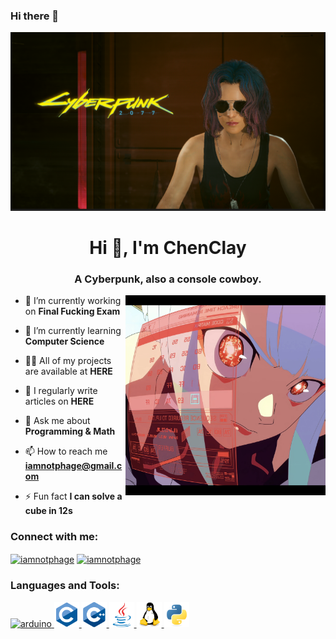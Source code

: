 ### Hi there 👋

<!--
**Iamnotphage/Iamnotphage** is a ✨ _special_ ✨ repository because its `README.md` (this file) appears on your GitHub profile.

Here are some ideas to get you started:

- 🔭 I’m currently working on ...
- 🌱 I’m currently learning ...
- 👯 I’m looking to collaborate on ...
- 🤔 I’m looking for help with ...
- 💬 Ask me about ...
- 📫 How to reach me: ...
- 😄 Pronouns: ...
- ⚡ Fun fact: ...
-->

[![MasterHead](https://github.com/Iamnotphage/Iamnotphage/blob/main/imgs/2077.jpg)]()

<h1 align="center">Hi 👋, I'm ChenClay</h1>
<h3 align="center">A Cyberpunk, also a console cowboy.</h3>

<img align="right" alt="Hacking" width="320" src="https://github.com/Iamnotphage/Iamnotphage/blob/main/imgs/lucy.jpg">

- 🔭 I’m currently working on **Final Fucking Exam**

- 🌱 I’m currently learning **Computer Science**

- 👨‍💻 All of my projects are available at **HERE**

- 📝 I regularly write articles on **HERE**

- 💬 Ask me about **Programming & Math**

- 📫 How to reach me **iamnotphage@gmail.com**

- ⚡ Fun fact **I can solve a cube in 12s**

<h3 align="left">Connect with me:</h3>
<p align="left">
<a href="https://fb.com/iamnotphage" target="blank"><img align="center" src="https://raw.githubusercontent.com/rahuldkjain/github-profile-readme-generator/master/src/images/icons/Social/facebook.svg" alt="iamnotphage" height="30" width="40" /></a>
<a href="https://instagram.com/iamnotphage" target="blank"><img align="center" src="https://raw.githubusercontent.com/rahuldkjain/github-profile-readme-generator/master/src/images/icons/Social/instagram.svg" alt="iamnotphage" height="30" width="40" /></a>
</p>

<h3 align="left">Languages and Tools:</h3>
<p align="left"> <a href="https://www.arduino.cc/" target="_blank" rel="noreferrer"> <img src="https://cdn.worldvectorlogo.com/logos/arduino-1.svg" alt="arduino" width="40" height="40"/> </a> <a href="https://www.cprogramming.com/" target="_blank" rel="noreferrer"> <img src="https://raw.githubusercontent.com/devicons/devicon/master/icons/c/c-original.svg" alt="c" width="40" height="40"/> </a> <a href="https://www.w3schools.com/cpp/" target="_blank" rel="noreferrer"> <img src="https://raw.githubusercontent.com/devicons/devicon/master/icons/cplusplus/cplusplus-original.svg" alt="cplusplus" width="40" height="40"/> </a> <a href="https://www.java.com" target="_blank" rel="noreferrer"> <img src="https://raw.githubusercontent.com/devicons/devicon/master/icons/java/java-original.svg" alt="java" width="40" height="40"/> </a> <a href="https://www.linux.org/" target="_blank" rel="noreferrer"> <img src="https://raw.githubusercontent.com/devicons/devicon/master/icons/linux/linux-original.svg" alt="linux" width="40" height="40"/> </a> <a href="https://www.python.org" target="_blank" rel="noreferrer"> <img src="https://raw.githubusercontent.com/devicons/devicon/master/icons/python/python-original.svg" alt="python" width="40" height="40"/> </a> </p>


